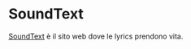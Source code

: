 # SoundText
[SoundText](https://fede3300.github.io/SoundText/index.html) è il sito web dove le lyrics prendono vita.